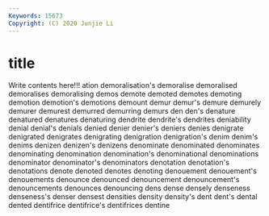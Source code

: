 ```yaml
---
Keywords: 15673
Copyright: (C) 2020 Junjie Li
---
```


# title

Write contents here!!!
ation 
demoralisation's 
demoralise 
demoralised 
demoralises 
demoralising 
demos 
demote
demoted 
demotes 
demoting 
demotion 
demotion's 
demotions 
demount 
demur 
demur's 
demure
demurely 
demurer 
demurest 
demurred 
demurring 
demurs 
den 
den's 
denature 
denatured
denatures 
denaturing 
dendrite 
dendrite's 
dendrites 
deniability 
denial 
denial's 
denials 
denied
denier 
denier's 
deniers 
denies 
denigrate 
denigrated 
denigrates 
denigrating 
denigration 
denigration's
denim 
denim's 
denims 
denizen 
denizen's 
denizens 
denominate 
denominated 
denominates 
denominating
denomination 
denomination's 
denominational 
denominations 
denominator 
denominator's 
denominators 
denotation 
denotation's 
denotations
denote 
denoted 
denotes 
denoting 
denouement 
denouement's 
denouements 
denounce 
denounced 
denouncement
denouncement's 
denouncements 
denounces 
denouncing 
dens 
dense 
densely 
denseness 
denseness's 
denser
densest 
densities 
density 
density's 
dent 
dent's 
dental 
dented 
dentifrice 
dentifrice's
dentifrices 
dentine 
